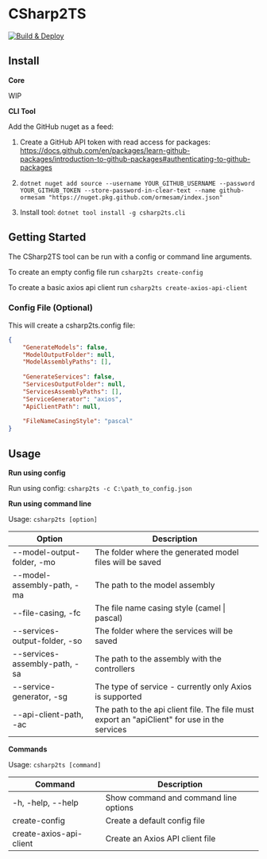 # CSharp2TS
[![Build & Deploy](https://github.com/ormesam/CSharp2TS/actions/workflows/deploy-package.yml/badge.svg)](https://github.com/ormesam/CSharp2TS/actions/workflows/deploy-package.yml)
## Install

**Core**

WIP

**CLI Tool**

Add the GitHub nuget as a feed:

1. Create a GitHub API token with read access for packages: https://docs.github.com/en/packages/learn-github-packages/introduction-to-github-packages#authenticating-to-github-packages

2. `dotnet nuget add source --username YOUR_GITHUB_USERNAME --password YOUR_GITHUB_TOKEN --store-password-in-clear-text --name github-ormesam "https://nuget.pkg.github.com/ormesam/index.json"`

3. Install tool: `dotnet tool install -g csharp2ts.cli`

## Getting Started

The CSharp2TS tool can be run with a config or command line arguments.

To create an empty config file run `csharp2ts create-config`

To create a basic axios api client run `csharp2ts create-axios-api-client`

### Config File (Optional)

This will create a csharp2ts.config file:

```json
{
    "GenerateModels": false,
    "ModelOutputFolder": null,
    "ModelAssemblyPaths": [],
    
    "GenerateServices": false,
    "ServicesOutputFolder": null,
    "ServicesAssemblyPaths": [],
    "ServiceGenerator": "axios",
    "ApiClientPath": null,
    
    "FileNameCasingStyle": "pascal"
}
```

## Usage

**Run using config**

Run using config: `csharp2ts -c C:\path_to_config.json`

**Run using command line**

Usage: `csharp2ts [option]`

| Option                               | Description                                                  |
| ------------------------------------ | ------------------------------------------------------------ |
| --model-output-folder, -mo <path>    | The folder where the generated model files will be saved     |
| --model-assembly-path, -ma <path>    | The path to the model assembly                               |
| --file-casing, -fc <path>            | The file name casing style (camel \| pascal)                 |
| --services-output-folder, -so <path> | The folder where the services will be saved                  |
| --services-assembly-path, -sa <path> | The path to the assembly with the controllers                |
| --service-generator, -sg <path>      | The type of service - currently only Axios is supported      |
| --api-client-path, -ac <path>        | The path to the api client file. The file must export an "apiClient" for use in the services |

**Commands**

Usage: `csharp2ts [command]`

| Command                 | Description                           |
| ----------------------- | ------------------------------------- |
| -h, -help, --help       | Show command and command line options |
| create-config           | Create a default config file          |
| create-axios-api-client | Create an Axios API client file       |
